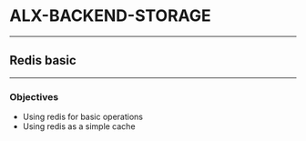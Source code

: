 # ALX-BACKEND-STORAGE

---

## Redis basic

---

### Objectives
- Using redis for basic operations
- Using redis as a simple cache
